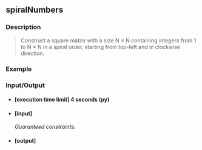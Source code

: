 ## spiralNumbers

### Description
> Construct a square matrix with a size N × N containing integers from 1 to N * N in a spiral order, starting from top-left and in clockwise direction.

### Example

### Input/Output

* #### [execution time limit] 4 seconds (py)

* #### [input]

 	<i>Guaranteed constraints:</i>

* #### [output]

